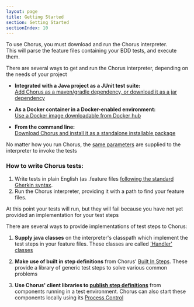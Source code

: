```yaml
---
layout: page
title: Getting Started
section: Getting Started
sectionIndex: 10
---
```


To use Chorus, you must download and run the Chorus interpreter.   
This will parse the feature files containing your BDD tests, and execute them.

There are several ways to get and run the Chorus interpreter, depending on the needs of your project
  
* **Integrated with a Java project as a JUnit test suite:**   
  [Add Chorus as a maven/gradle dependency, or download it as a jar dependency](/pages/RunningChorus/RunningAsJUnitSuite)

* **As a Docker container in a Docker-enabled environment:**  
  [Use a Docker image downloadable from Docker hub](/pages/RunningChorus/RunningWithDocker) 
  
* **From the command line:**  
  [Download Chorus and install it as a standalone installable package](/pages/RunningChorus/RunningAsAStandaloneInstallable)

No matter how you run Chorus, the [same parameters](/pages/RunningChorus/InterpreterParameters) are supplied to the interpreter to invoke the tests  


### How to write Chorus tests:

1. Write tests in plain English (as .feature files [following the standard Gherkin syntax](https://github.com/cucumber/cucumber/wiki/Gherkin).
2. Run the Chorus interpreter, providing it with a path to find your feature files.

At this point your tests will run, but they will fail because you have not yet provided an implementation for your test steps  

There are several ways to provide implementations of test steps to Chorus:

1. **Supply java classes** on the interpreter's classpath which implement the test steps in your feature files. 
These classes are called ['Handler' classes](/pages/Handlers/HandlerClasses)  

2. **Make use of built in step definitions** from Chorus' [Built In Steps](/pages/BuiltInHandlers/BuiltInSteps).
These provide a library of generic test steps to solve various common problems

3. **Use Chorus' client libraries to [publish step definitions](/pages/DistributedTesting/DistributedSteps)** from components running in a test environment. 
Chorus can also start these components locally using its [Process Control](/pages/BuiltInHandlers/Processes/ProcessesHandlerQuickStart)